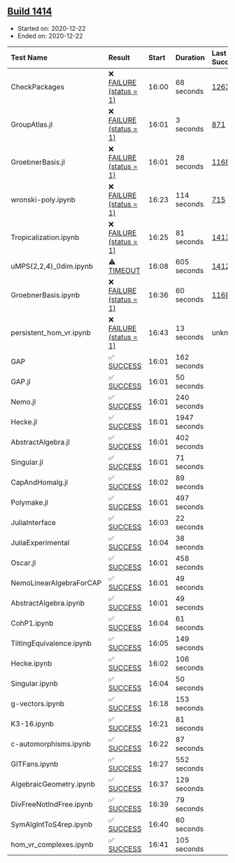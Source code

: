 ## [Build 1414](https://oscarci.mathematik.uni-kl.de/job/oscar-stable/1414/)

* Started on: 2020-12-22
* Ended on: 2020-12-22

| Test Name    | Result | Start | Duration | Last Success | First Failure |
|:-------------|:-------|:------|:---------|:-------------|:--------------|
| CheckPackages | ❌ [FAILURE (status = 1)](https://oscarci.mathematik.uni-kl.de/job/oscar-stable/1414/artifact/logs/build-1414/CheckPackages.log) | 16:00 | 68 seconds | [1263](https://oscarci.mathematik.uni-kl.de/job/oscar-stable/1263/) | [1264](https://oscarci.mathematik.uni-kl.de/job/oscar-stable/1264/) |
| GroupAtlas.jl | ❌ [FAILURE (status = 1)](https://oscarci.mathematik.uni-kl.de/job/oscar-stable/1414/artifact/logs/build-1414/GroupAtlas.jl.log) | 16:01 | 3 seconds | [871](https://oscarci.mathematik.uni-kl.de/job/oscar-stable/871/) | [872](https://oscarci.mathematik.uni-kl.de/job/oscar-stable/872/) |
| GroebnerBasis.jl | ❌ [FAILURE (status = 1)](https://oscarci.mathematik.uni-kl.de/job/oscar-stable/1414/artifact/logs/build-1414/GroebnerBasis.jl.log) | 16:01 | 28 seconds | [1168](https://oscarci.mathematik.uni-kl.de/job/oscar-stable/1168/) | [1169](https://oscarci.mathematik.uni-kl.de/job/oscar-stable/1169/) |
| wronski-poly.ipynb | ❌ [FAILURE (status = 1)](https://oscarci.mathematik.uni-kl.de/job/oscar-stable/1414/artifact/logs/build-1414/wronski-poly.ipynb.log) | 16:23 | 114 seconds | [715](https://oscarci.mathematik.uni-kl.de/job/oscar-stable/715/) | [716](https://oscarci.mathematik.uni-kl.de/job/oscar-stable/716/) |
| Tropicalization.ipynb | ❌ [FAILURE (status = 1)](https://oscarci.mathematik.uni-kl.de/job/oscar-stable/1414/artifact/logs/build-1414/Tropicalization.ipynb.log) | 16:25 | 81 seconds | [1413](https://oscarci.mathematik.uni-kl.de/job/oscar-stable/1413/) | [1414](https://oscarci.mathematik.uni-kl.de/job/oscar-stable/1414/) |
| uMPS(2,2,4)_0dim.ipynb | ⚠ [TIMEOUT](https://oscarci.mathematik.uni-kl.de/job/oscar-stable/1414/artifact/logs/build-1414/uMPS-2-2-4-_0dim.ipynb.log) | 16:08 | 605 seconds | [1412](https://oscarci.mathematik.uni-kl.de/job/oscar-stable/1412/) | [1413](https://oscarci.mathematik.uni-kl.de/job/oscar-stable/1413/) |
| GroebnerBasis.ipynb | ❌ [FAILURE (status = 1)](https://oscarci.mathematik.uni-kl.de/job/oscar-stable/1414/artifact/logs/build-1414/GroebnerBasis.ipynb.log) | 16:36 | 60 seconds | [1168](https://oscarci.mathematik.uni-kl.de/job/oscar-stable/1168/) | [1169](https://oscarci.mathematik.uni-kl.de/job/oscar-stable/1169/) |
| persistent_hom_vr.ipynb | ❌ [FAILURE (status = 1)](https://oscarci.mathematik.uni-kl.de/job/oscar-stable/1414/artifact/logs/build-1414/persistent_hom_vr.ipynb.log) | 16:43 | 13 seconds | unknown | unknown |
| GAP | ✅ [SUCCESS](https://oscarci.mathematik.uni-kl.de/job/oscar-stable/1414/artifact/logs/build-1414/GAP.log) | 16:01 | 162 seconds |  |  |
| GAP.jl | ✅ [SUCCESS](https://oscarci.mathematik.uni-kl.de/job/oscar-stable/1414/artifact/logs/build-1414/GAP.jl.log) | 16:01 | 50 seconds |  |  |
| Nemo.jl | ✅ [SUCCESS](https://oscarci.mathematik.uni-kl.de/job/oscar-stable/1414/artifact/logs/build-1414/Nemo.jl.log) | 16:01 | 240 seconds |  |  |
| Hecke.jl | ✅ [SUCCESS](https://oscarci.mathematik.uni-kl.de/job/oscar-stable/1414/artifact/logs/build-1414/Hecke.jl.log) | 16:01 | 1947 seconds |  |  |
| AbstractAlgebra.jl | ✅ [SUCCESS](https://oscarci.mathematik.uni-kl.de/job/oscar-stable/1414/artifact/logs/build-1414/AbstractAlgebra.jl.log) | 16:01 | 402 seconds |  |  |
| Singular.jl | ✅ [SUCCESS](https://oscarci.mathematik.uni-kl.de/job/oscar-stable/1414/artifact/logs/build-1414/Singular.jl.log) | 16:01 | 71 seconds |  |  |
| CapAndHomalg.jl | ✅ [SUCCESS](https://oscarci.mathematik.uni-kl.de/job/oscar-stable/1414/artifact/logs/build-1414/CapAndHomalg.jl.log) | 16:02 | 89 seconds |  |  |
| Polymake.jl | ✅ [SUCCESS](https://oscarci.mathematik.uni-kl.de/job/oscar-stable/1414/artifact/logs/build-1414/Polymake.jl.log) | 16:01 | 497 seconds |  |  |
| JuliaInterface | ✅ [SUCCESS](https://oscarci.mathematik.uni-kl.de/job/oscar-stable/1414/artifact/logs/build-1414/JuliaInterface.log) | 16:03 | 22 seconds |  |  |
| JuliaExperimental | ✅ [SUCCESS](https://oscarci.mathematik.uni-kl.de/job/oscar-stable/1414/artifact/logs/build-1414/JuliaExperimental.log) | 16:04 | 38 seconds |  |  |
| Oscar.jl | ✅ [SUCCESS](https://oscarci.mathematik.uni-kl.de/job/oscar-stable/1414/artifact/logs/build-1414/Oscar.jl.log) | 16:01 | 458 seconds |  |  |
| NemoLinearAlgebraForCAP | ✅ [SUCCESS](https://oscarci.mathematik.uni-kl.de/job/oscar-stable/1414/artifact/logs/build-1414/NemoLinearAlgebraForCAP.log) | 16:01 | 49 seconds |  |  |
| AbstractAlgebra.ipynb | ✅ [SUCCESS](https://oscarci.mathematik.uni-kl.de/job/oscar-stable/1414/artifact/logs/build-1414/AbstractAlgebra.ipynb.log) | 16:01 | 49 seconds |  |  |
| CohP1.ipynb | ✅ [SUCCESS](https://oscarci.mathematik.uni-kl.de/job/oscar-stable/1414/artifact/logs/build-1414/CohP1.ipynb.log) | 16:04 | 61 seconds |  |  |
| TiltingEquivalence.ipynb | ✅ [SUCCESS](https://oscarci.mathematik.uni-kl.de/job/oscar-stable/1414/artifact/logs/build-1414/TiltingEquivalence.ipynb.log) | 16:05 | 149 seconds |  |  |
| Hecke.ipynb | ✅ [SUCCESS](https://oscarci.mathematik.uni-kl.de/job/oscar-stable/1414/artifact/logs/build-1414/Hecke.ipynb.log) | 16:02 | 106 seconds |  |  |
| Singular.ipynb | ✅ [SUCCESS](https://oscarci.mathematik.uni-kl.de/job/oscar-stable/1414/artifact/logs/build-1414/Singular.ipynb.log) | 16:04 | 50 seconds |  |  |
| g-vectors.ipynb | ✅ [SUCCESS](https://oscarci.mathematik.uni-kl.de/job/oscar-stable/1414/artifact/logs/build-1414/g-vectors.ipynb.log) | 16:18 | 153 seconds |  |  |
| K3-16.ipynb | ✅ [SUCCESS](https://oscarci.mathematik.uni-kl.de/job/oscar-stable/1414/artifact/logs/build-1414/K3-16.ipynb.log) | 16:21 | 81 seconds |  |  |
| c-automorphisms.ipynb | ✅ [SUCCESS](https://oscarci.mathematik.uni-kl.de/job/oscar-stable/1414/artifact/logs/build-1414/c-automorphisms.ipynb.log) | 16:22 | 87 seconds |  |  |
| GITFans.ipynb | ✅ [SUCCESS](https://oscarci.mathematik.uni-kl.de/job/oscar-stable/1414/artifact/logs/build-1414/GITFans.ipynb.log) | 16:27 | 552 seconds |  |  |
| AlgebraicGeometry.ipynb | ✅ [SUCCESS](https://oscarci.mathematik.uni-kl.de/job/oscar-stable/1414/artifact/logs/build-1414/AlgebraicGeometry.ipynb.log) | 16:37 | 129 seconds |  |  |
| DivFreeNotIndFree.ipynb | ✅ [SUCCESS](https://oscarci.mathematik.uni-kl.de/job/oscar-stable/1414/artifact/logs/build-1414/DivFreeNotIndFree.ipynb.log) | 16:39 | 79 seconds |  |  |
| SymAlgIntToS4rep.ipynb | ✅ [SUCCESS](https://oscarci.mathematik.uni-kl.de/job/oscar-stable/1414/artifact/logs/build-1414/SymAlgIntToS4rep.ipynb.log) | 16:40 | 60 seconds |  |  |
| hom_vr_complexes.ipynb | ✅ [SUCCESS](https://oscarci.mathematik.uni-kl.de/job/oscar-stable/1414/artifact/logs/build-1414/hom_vr_complexes.ipynb.log) | 16:41 | 105 seconds |  |  |
